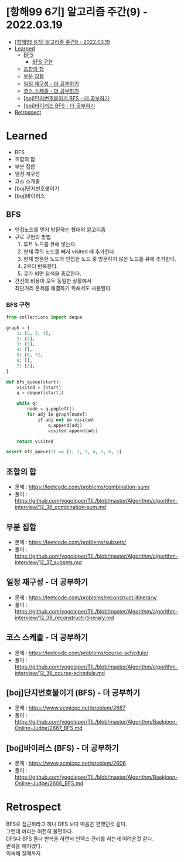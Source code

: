 # [항해99 6기] 알고리즘 주간(9) - 2022.03.19

<!-- TOC -->

- [[항해99 6기] 알고리즘 주간9 - 2022.03.19](#%ED%95%AD%ED%95%B499-6%EA%B8%B0-%EC%95%8C%EA%B3%A0%EB%A6%AC%EC%A6%98-%EC%A3%BC%EA%B0%849---20220319)
- [Learned](#learned)
  - [BFS](#bfs)
    - [BFS 구현](#bfs-%EA%B5%AC%ED%98%84)
  - [조합의 합](#%EC%A1%B0%ED%95%A9%EC%9D%98-%ED%95%A9)
  - [부분 집합](#%EB%B6%80%EB%B6%84-%EC%A7%91%ED%95%A9)
  - [일정 재구성 - 더 공부하기](#%EC%9D%BC%EC%A0%95-%EC%9E%AC%EA%B5%AC%EC%84%B1---%EB%8D%94-%EA%B3%B5%EB%B6%80%ED%95%98%EA%B8%B0)
  - [코스 스케줄 - 더 공부하기](#%EC%BD%94%EC%8A%A4-%EC%8A%A4%EC%BC%80%EC%A4%84---%EB%8D%94-%EA%B3%B5%EB%B6%80%ED%95%98%EA%B8%B0)
  - [[boj]단지번호붙이기 BFS - 더 공부하기](#boj%EB%8B%A8%EC%A7%80%EB%B2%88%ED%98%B8%EB%B6%99%EC%9D%B4%EA%B8%B0-bfs---%EB%8D%94-%EA%B3%B5%EB%B6%80%ED%95%98%EA%B8%B0)
  - [[boj]바이러스 BFS - 더 공부하기](#boj%EB%B0%94%EC%9D%B4%EB%9F%AC%EC%8A%A4-bfs---%EB%8D%94-%EA%B3%B5%EB%B6%80%ED%95%98%EA%B8%B0)
- [Retrospect](#retrospect)

<!-- /TOC -->

# Learned
- BFS
- 조합의 합
- 부분 집합
- 일정 재구성
- 코스 스케줄
- [boj]단지번호붙이기
- [boj]바이러스

## BFS
- 인접노드를 먼저 방문하는 형태의 알고리즘
- 큐로 구현의 방법  
  1. 루트 노드를 큐에 넣는다.  
  2. 현재 큐의 노드를 빼서 visited 에 추가한다.  
  3. 현재 방문한 노드와 인접한 노드 중 방문하지 않은 노드를 큐에 추가한다.  
  4. 2부터 반복한다.  
  5. 큐가 비면 탐색을 종료한다.  
- 간선의 비용이 모두 동일한 상황에서  
  최단거리 문제를 해결하기 위해서도 사용된다.
### BFS 구현
```python
from collections import deque

graph = {
    1: [2, 3, 4],
    2: [5],
    3: [5],
    4: [],
    5: [6, 7],
    6: [],
    7: [3],
}

def bfs_queue(start):
    visited = [start]
    q = deque([start])

    while q:
        node = q.popleft()
        for adj in graph[node]:
            if adj not in visited:
                q.append(adj)
                visited.append(adj)

    return visited

assert bfs_queue(1) == [1, 2, 3, 4, 5, 6, 7]
```

## 조합의 합
- 문제 : https://leetcode.com/problems/combination-sum/
- 풀이 : https://github.com/yogoloper/TIL/blob/master/Algorithm/algorithm-interview/12_36_combination-sum.md 

## 부분 집합
- 문제 : https://leetcode.com/problems/subsets/
- 풀이 : https://github.com/yogoloper/TIL/blob/master/Algorithm/algorithm-interview/12_37_subsets.md 

## 일정 재구성 - 더 공부하기
- 문제 : https://leetcode.com/problems/reconstruct-itinerary/
- 풀이 : https://github.com/yogoloper/TIL/blob/master/Algorithm/algorithm-interview/12_38_reconstruct-itinerary.md

## 코스 스케줄 - 더 공부하기
- 문제 : https://leetcode.com/problems/course-schedule/
- 풀이 : https://github.com/yogoloper/TIL/blob/master/Algorithm/algorithm-interview/12_39_course-schedule.md 

## [boj]단지번호붙이기 (BFS) - 더 공부하기
- 문제 : https://www.acmicpc.net/problem/2667
- 풀이 : https://github.com/yogoloper/TIL/blob/master/Algorithm/Baekjoon-Online-Judge/2667_BFS.md  

## [boj]바이러스 (BFS) - 더 공부하기
- 문제 : https://www.acmicpc.net/problem/2606
- 풀이 : https://github.com/yogoloper/TIL/blob/master/Algorithm/Baekjoon-Online-Judge/2606_BFS.md  

# Retrospect
BFS로 접근하라고 하니 DFS 보다 마음은 편했던것 같다.  
그런데 머리는 여전히 불편하다.  
DFS나 BFS 둘다 반복을 하면서 인덱스 관리를 하는게 어려운것 같다.  
반복을 해야겠다.  
익숙해 질때까지